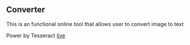 ## Converter

This is an functional online tool that allows user to convert image to text

Power by Tesseract
[live][Converter]

[Converter]:
https://zidianlyu.github.io/ImgToTxt/
